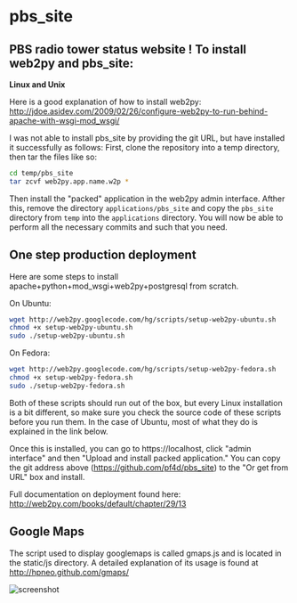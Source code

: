 pbs_site
========

PBS radio tower status website
!
To install web2py and pbs_site:
-------------------------------
**Linux and Unix**

Here is a good explanation of how to install web2py:
http://jdoe.asidev.com/2009/02/26/configure-web2py-to-run-behind-apache-with-wsgi-mod_wsgi/


I was not able to install pbs_site by providing the git URL, but have installed it successfully as follows:  First, clone the repository into a temp directory, then tar the files like so:
```bash
cd temp/pbs_site
tar zcvf web2py.app.name.w2p *
```
Then install the "packed" application in the web2py admin interface.  Afther this, remove the directory ```applications/pbs_site``` and copy the ```pbs_site``` directory from ```temp``` into the ```applications``` directory.  You will now be able to perform all the necessary commits and such that you need.


One step production deployment
------------------------------
Here are some steps to install apache+python+mod_wsgi+web2py+postgresql from scratch.

On Ubuntu:
```bash
wget http://web2py.googlecode.com/hg/scripts/setup-web2py-ubuntu.sh 
chmod +x setup-web2py-ubuntu.sh
sudo ./setup-web2py-ubuntu.sh
```

On Fedora:
```bash
wget http://web2py.googlecode.com/hg/scripts/setup-web2py-fedora.sh
chmod +x setup-web2py-fedora.sh
sudo ./setup-web2py-fedora.sh
```

Both of these scripts should run out of the box, but every Linux installation is a bit different, so make sure you check the source code of these scripts before you run them. In the case of Ubuntu, most of what they do is explained in the link below.

Once this is installed, you can go to https://localhost, click "admin interface" and then "Upload and install packed application."  You can copy the git address above (https://github.com/pf4d/pbs_site) to the "Or get from URL" box and install.

Full documentation on deployment found here:
http://web2py.com/books/default/chapter/29/13

Google Maps
-----------

The script used to display googlemaps is called gmaps.js and is located in the static/js directory.  A detailed explanation of its usage is found at http://hpneo.github.com/gmaps/


![screenshot](https://raw.github.com/pf4d/pbs_site/master/doc/images/pbs_site.png)
